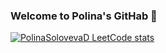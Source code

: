 ### Welcome to Polina's GitHab 👋



[![PolinaSolovevaD LeetCode stats](https://leetcode-stats-six.vercel.app/api?username=PolinaSolovevaD)](https://github.com/KnlnKS/leetcode-stats)
